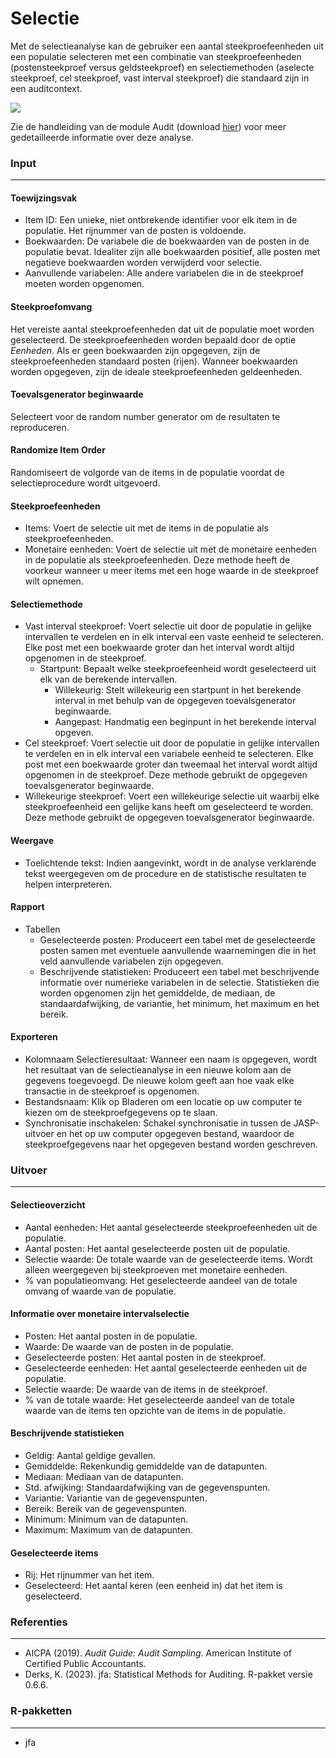 Selectie
===

Met de selectieanalyse kan de gebruiker een aantal steekproefeenheden uit een populatie selecteren met een combinatie van steekproefeenheden (postensteekproef versus geldsteekproef) en selectiemethoden (aselecte steekproef, cel steekproef, vast interval steekproef) die standaard zijn in een auditcontext.

<img src="%HELP_FOLDER%/img/workflowSelection.png" />

Zie de handleiding van de module Audit (download [hier](https://github.com/jasp-stats/jaspAudit/raw/master/man/manual.pdf)) voor meer gedetailleerde informatie over deze analyse.

### Input
---

#### Toewijzingsvak
- Item ID: Een unieke, niet ontbrekende identifier voor elk item in de populatie. Het rijnummer van de posten is voldoende.
- Boekwaarden: De variabele die de boekwaarden van de posten in de populatie bevat. Idealiter zijn alle boekwaarden positief, alle posten met negatieve boekwaarden worden verwijderd voor selectie.
- Aanvullende variabelen: Alle andere variabelen die in de steekproef moeten worden opgenomen.

#### Steekproefomvang
Het vereiste aantal steekproefeenheden dat uit de populatie moet worden geselecteerd. De steekproefeenheden worden bepaald door de optie *Eenheden*. Als er geen boekwaarden zijn opgegeven, zijn de steekproefeenheden standaard posten (rijen). Wanneer boekwaarden worden opgegeven, zijn de ideale steekproefeenheden geldeenheden.

#### Toevalsgenerator beginwaarde
Selecteert  voor de random number generator om de resultaten te reproduceren.

#### Randomize Item Order
Randomiseert de volgorde van de items in de populatie voordat de selectieprocedure wordt uitgevoerd.

#### Steekproefeenheden
- Items: Voert de selectie uit met de items in de populatie als steekproefeenheden.
- Monetaire eenheden: Voert de selectie uit met de monetaire eenheden in de populatie als steekproefeenheden. Deze methode heeft de voorkeur wanneer u meer items met een hoge waarde in de steekproef wilt opnemen.

#### Selectiemethode
- Vast interval steekproef: Voert selectie uit door de populatie in gelijke intervallen te verdelen en in elk interval een vaste eenheid te selecteren. Elke post met een boekwaarde groter dan het interval wordt altijd opgenomen in de steekproef.
  - Startpunt: Bepaalt welke steekproefeenheid wordt geselecteerd uit elk van de berekende intervallen.
    - Willekeurig: Stelt willekeurig een startpunt in het berekende interval in met behulp van de opgegeven toevalsgenerator beginwaarde.
    - Aangepast: Handmatig een beginpunt in het berekende interval opgeven.
- Cel steekproef: Voert selectie uit door de populatie in gelijke intervallen te verdelen en in elk interval een variabele eenheid te selecteren. Elke post met een boekwaarde groter dan tweemaal het interval wordt altijd opgenomen in de steekproef. Deze methode gebruikt de opgegeven toevalsgenerator beginwaarde.
- Willekeurige steekproef: Voert een willekeurige selectie uit waarbij elke steekproefeenheid een gelijke kans heeft om geselecteerd te worden. Deze methode gebruikt de opgegeven toevalsgenerator beginwaarde.

#### Weergave
- Toelichtende tekst: Indien aangevinkt, wordt in de analyse verklarende tekst weergegeven om de procedure en de statistische resultaten te helpen interpreteren.

#### Rapport
- Tabellen
  - Geselecteerde posten: Produceert een tabel met de geselecteerde posten samen met eventuele aanvullende waarnemingen die in het veld aanvullende variabelen zijn opgegeven.
  - Beschrijvende statistieken: Produceert een tabel met beschrijvende informatie over numerieke variabelen in de selectie. Statistieken die worden opgenomen zijn het gemiddelde, de mediaan, de standaardafwijking, de variantie, het minimum, het maximum en het bereik.

#### Exporteren
- Kolomnaam Selectieresultaat: Wanneer een naam is opgegeven, wordt het resultaat van de selectieanalyse in een nieuwe kolom aan de gegevens toegevoegd. De nieuwe kolom geeft aan hoe vaak elke transactie in de steekproef is opgenomen.
- Bestandsnaam: Klik op Bladeren om een locatie op uw computer te kiezen om de steekproefgegevens op te slaan.
- Synchronisatie inschakelen: Schakel synchronisatie in tussen de JASP-uitvoer en het op uw computer opgegeven bestand, waardoor de steekproefgegevens naar het opgegeven bestand worden geschreven.

### Uitvoer
---

#### Selectieoverzicht
- Aantal eenheden: Het aantal geselecteerde steekproefeenheden uit de populatie.
- Aantal posten: Het aantal geselecteerde posten uit de populatie.
- Selectie waarde: De totale waarde van de geselecteerde items. Wordt alleen weergegeven bij steekproeven met monetaire eenheden.
- % van populatieomvang: Het geselecteerde aandeel van de totale omvang of waarde van de populatie.

#### Informatie over monetaire intervalselectie
- Posten: Het aantal posten in de populatie.
- Waarde: De waarde van de posten in de populatie.
- Geselecteerde posten: Het aantal posten in de steekproef.
- Geselecteerde eenheden: Het aantal geselecteerde eenheden uit de populatie.
- Selectie waarde: De waarde van de items in de steekproef.
- % van de totale waarde: Het geselecteerde aandeel van de totale waarde van de items ten opzichte van de items in de populatie.

#### Beschrijvende statistieken
- Geldig: Aantal geldige gevallen.
- Gemiddelde: Rekenkundig gemiddelde van de datapunten.
- Mediaan: Mediaan van de datapunten.
- Std. afwijking: Standaardafwijking van de gegevenspunten.
- Variantie: Variantie van de gegevenspunten.
- Bereik: Bereik van de gegevenspunten.
- Minimum: Minimum van de datapunten.
- Maximum: Maximum van de datapunten.

#### Geselecteerde items
- Rij: Het rijnummer van het item.
- Geselecteerd: Het aantal keren (een eenheid in) dat het item is geselecteerd.

### Referenties
---
- AICPA (2019). <i>Audit Guide: Audit Sampling</i>. American Institute of Certified Public Accountants.
- Derks, K. (2023). jfa: Statistical Methods for Auditing. R-pakket versie 0.6.6.

### R-pakketten
---
- jfa